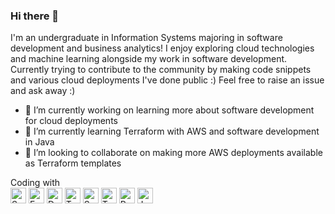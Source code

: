 ### Hi there 👋
I'm an undergraduate in Information Systems majoring in software development and business analytics! I enjoy exploring cloud technologies and machine learning alongside my work in software development. Currently trying to contribute to the community by making code snippets and various cloud deployments I've done public :) Feel free to raise an issue and ask away :)

- 🔭 I’m currently working on learning more about software development for cloud deployments
- 🌱 I’m currently learning Terraform with AWS and software development in Java
- 👯 I’m looking to collaborate on making more AWS deployments available as Terraform templates

Coding with <br>
<img alt="SpringBoot" src="https://img.shields.io/badge/-SpringBoot-green?style=for-the-badge&logo=Spring&logoColor=white" height="25"/>
<img alt="FastAPI" src="https://img.shields.io/badge/fastapi-lightgreen.svg?&style=for-the-badge&logo=fastapi&logoColor=white" height="25"/>
<img alt="Docker" src="https://img.shields.io/badge/-Docker-blue?style=for-the-badge&logo=Docker&logoColor=white" height="25"/>
<img alt="Terraform" src="https://img.shields.io/badge/-Terraform-purple?style=for-the-badge&logo=Terraform&logoColor=white" height="25"/>
<img alt="Serverless" src="https://img.shields.io/badge/-Serverless-red?style=for-the-badge&logo=Serverless&logoColor=white" height="25"/>
<img alt="Tensorflow" src="https://img.shields.io/badge/-Tensorflow-orange?style=for-the-badge&logo=TensorFlow&logoColor=white" height="25"/>
<img alt="Python" src="https://img.shields.io/badge/python-3776AB.svg?&style=for-the-badge&logo=python&logoColor=white" height="25"/>
<img alt="Java" src="https://img.shields.io/badge/java-blue.svg?&style=for-the-badge&logo=java&logoColor=white" height="25"/>

<!--
**juinquok/juinquok** is a ✨ _special_ ✨ repository because its `README.md` (this file) appears on your GitHub profile.

Here are some ideas to get you started:

- 🔭 I’m currently working on ...
- 🌱 I’m currently learning ...
- 👯 I’m looking to collaborate on ...
- 🤔 I’m looking for help with ...
- 💬 Ask me about ...
- 📫 How to reach me: ...
- 😄 Pronouns: ...
- ⚡ Fun fact: ...
-->
